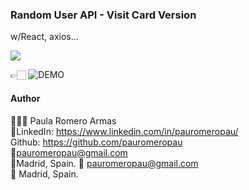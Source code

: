 ### Random User API - Visit Card Version

w/React, axios... 

![](https://media.giphy.com/media/LLY8JzXIFT4eHdLou2/giphy.gif)

👉🏻 ![DEMO](https://random-user-pauromeropau.netlify.app/)

#### Author
👩🏼‍💻 Paula Romero Armas<br>
👤LinkedIn: https://www.linkedin.com/in/pauromeropau/<br>
  Github: https://github.com/pauromeropau<br>
📩pauromeropau@gmail.com<br>
📍Madrid, Spain.
📩 pauromeropau@gmail.com<br>
📍 Madrid, Spain.<br>
